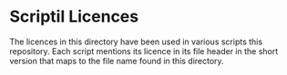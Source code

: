 Scriptil Licences
=================

The licences in this directory have been used in various scripts this
repository. Each script mentions its licence in its file header in the short
version that maps to the file name found in this directory.
